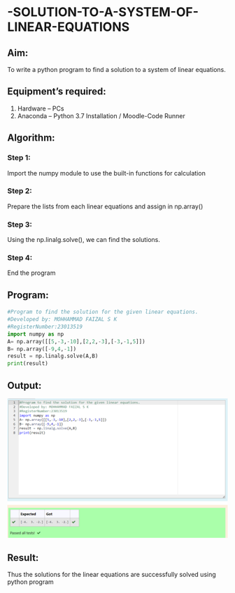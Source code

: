 # -SOLUTION-TO-A-SYSTEM-OF-LINEAR-EQUATIONS
## Aim:
To write a python program to find a solution to a system of linear equations.
## Equipment’s required:
1. 	Hardware – PCs
2. 	Anaconda – Python 3.7 Installation / Moodle-Code Runner
## Algorithm:
### Step 1: 
Import the numpy module to use the built-in functions for calculation
### Step 2: 
Prepare the lists from each linear equations and assign in np.array()
### Step 3: 
Using the np.linalg.solve(), we can find the solutions.
### Step 4: 
End the program
## Program:
```py
#Program to find the solution for the given linear equations.
#Developed by: MOHHAMMAD FAIZAL S K
#RegisterNumber:23013519
import numpy as np
A= np.array([[5,-3,-10],[2,2,-3],[-3,-1,5]])
B= np.array([-9,4,-1])
result = np.linalg.solve(A,B)
print(result)
```

## Output:
![](./output.png)
## Result: 
Thus the solutions for the linear equations are successfully solved using python program

